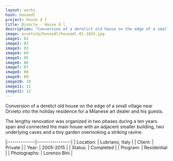 ```yaml
---
layout: works
hash: housedl
project: house d l
title: Binocle - House d l
description: "Conversion of a derelict old house on the edge of a small village near Orvieto into the holiday residence for a Milanese art dealer and his guests."
image: assets/p/housedl/housedl-01-1024.jpg
image1: 01
image2: 02
image3: 03
image4: 04
image5: 05
image6: 06
image7: 07
image8: 08
image9: 09
image10: 10
image11: 11
image12: 12
---
```


Conversion of a derelict old house on the edge of a small village near Orvieto into the holiday residence for a Milanese art dealer and his guests.

The lengthy renovation was organized in two phases during a ten years span and connected the main house with an adjacent smaller building, two underlying caves and a tiny garden overlooking a striking ravine.

|:-------------|:----------------|
| Location:    | Lubriano, Italy |
| Client:      | Private         |
| Year:        | 2005-2015       |
| Status:      | Completed       |
| Program:     | Residential     |
| Photographs: | Lorenzo Bini    |
